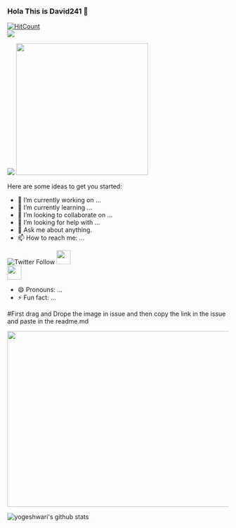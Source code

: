 ### Hola This is David241 👋
[![HitCount](http://hits.dwyl.com/David241-webdeveloper/David241-webdeveloper.svg)](http://hits.dwyl.com/David241-webdeveloper/David241-webdeveloper)
<br>
<a href="https://github.com/anuraghazra/github-readme-stats">
  <img align="center" src="https://github-readme-stats.vercel.app/api/pin/?username=yogeshwari-harode&repo=github-readme-stats" />
</a>


<img src="https://github-readme-stats.vercel.app/api?username=Yogeshwari-harode&&show_icons=true&title_color=ffffff&icon_color=bb2acf&text_color=daf7dc&bg_color=#34DBC9">


<img src="https://github.githubassets.com/images/modules/logos_page/Octocat.png" width="300" height="300">

Here are some ideas to get you started:

- 🔭 I’m currently working on ...
- 🌱 I’m currently learning ...
- 👯 I’m looking to collaborate on ...
- 🤔 I’m looking for help with ...
- 💬 Ask me about anything.
- 📫 How to reach me: ...

![Twitter Follow](https://img.shields.io/twitter/follow/Jyoti?color=%231DA1F2&logo=twitter&style=for-the-badge)
<img height="32" width="32" src="https://simpleicons.org/icons/linkedin.svg" />  
<img height="32" width="32" src="https://simpleicons.org/icons/facebook.svg" />

- 😄 Pronouns: ...
- ⚡ Fun fact: ...

#First drag and Drope the image in issue and then copy the link in the issue and paste in the readme.md

<img src="https://user-images.githubusercontent.com/72241958/95671407-7e8b2880-0bb4-11eb-8631-1ca89dd6ba6d.png" width="700" height="400">

![yogeshwari's github stats](https://github-readme-stats.vercel.app/api?username=Yogeshwari-harode&show_icons=true)
